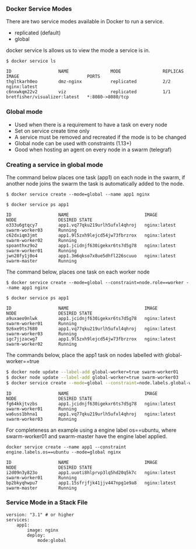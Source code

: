 ### Docker Service Modes
There are two service modes available in Docker  to run a service.
- replicated (default)
- global

docker service ls allows us to view the mode a service is in.

```
$ docker service ls
```
```
ID                  NAME                MODE                REPLICAS            IMAGE                          PORTS
thgltkarh0eo        dmz-nginx           replicated          2/2                 nginx:latest                   
c6nxwkqm22v2        viz                 replicated          1/1                 bretfisher/visualizer:latest   *:8080->8080/tcp
```

### Global mode
- Used when there is a requirement to have a task on every node 
- Set on service create time only
- A service must be removed and recreated if the mode is to be changed
- Global node can be used with constraints (1.13+)
- Good when hosting an agent on every node in a swarm (telegraf)

### Creating a service in global mode
The command below places one task (app1) on each node in the swarm, if another node joins the swarm the task is automatically added to the node.

```
$ docker service create --mode=global --name app1 nginx
```

```
$ docker service ps app1

ID                  NAME                             IMAGE               NODE                DESIRED STATE
o333u6gtqcy7        app1.vq77qku219urlh5ufxl4qhroj   nginx:latest        swarm-worker03      Running                                   
c62dxiqm3jmt        app1.9l5zxh9lejcd54jw73fbrzrox   nginx:latest        swarm-worker02      Running                            
spoanthxz9o2        app1.jcidnjf630igekxr6ts7d5g78   nginx:latest        swarm-worker01      Running                                  
jwn28fy1j0o4        app1.3m6qkso7x8ue5dhfl226scuuo   nginx:latest        swarm-master        Running                                    
```

The command below, places one task on each worker node
```
$ docker service create --mode=global --constraint=node.role==worker --name app1 nginx
```
```
$ docker service ps app1

ID                  NAME                             IMAGE               NODE                DESIRED STATE
a9uxaeo9nlwk        app1.jcidnjf630igekxr6ts7d5g78   nginx:latest        swarm-worker01      Running                      
9z6xe9ts7680        app1.vq77qku219urlh5ufxl4qhroj   nginx:latest        swarm-worker03      Running                      
igc7jjzacwg7        app1.9l5zxh9lejcd54jw73fbrzrox   nginx:latest        swarm-worker02      Running                     
```

The commands below, place the app1 task on nodes labelled with global-worker==true
```bash
$ docker node update --label-add global-worker=true swarm-worker01
$ docker node update --label-add global-worker=true swarm-worker03
$ docker service create --mode=global --constraint=node.labels.global-worker==true --name app1 nginx
```
```
ID                  NAME                             IMAGE               NODE                DESIRED STATE       
fg64kkjtvzbs        app1.jcidnjf630igekxr6ts7d5g78   nginx:latest        swarm-worker01      Running                      
wa6uss1bhna1        app1.vq77qku219urlh5ufxl4qhroj   nginx:latest        swarm-worker03      Running 
```
For completeness an example using a engine label os==ubuntu, where swarm-worker01 and swarm-master have the engine label applied.
```
docker service create --name app1 --constraint engine.labels.os==ubuntu --mode=global nginx
```
```
ID                  NAME                             IMAGE               NODE                DESIRED STATE
i2d09n3y823o        app1.uuoti8hlprvp3lq5hd20q5k7c   nginx:latest        swarm-worker01      Running                     
bp2bkyqhwpu7        app1.15sfrjfjk41jjv447npg1e9a8   nginx:latest        swarm-master        Running 
```

### Service Mode in a Stack File
```
version: "3.1" # or higher
services:
	app1:
		image: nginx
		deploy:
			mode:global
```
